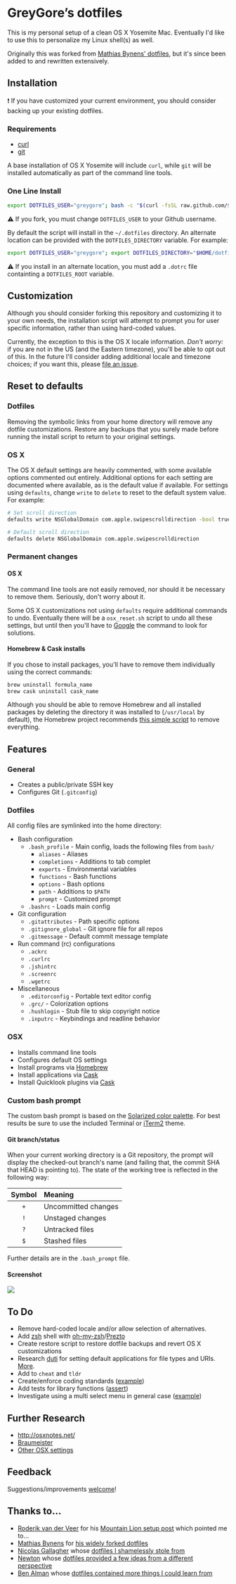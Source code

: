 # GreyGore’s dotfiles

This is my personal setup of a clean OS X Yosemite Mac. Eventually I'd like to use this to personalize my Linux shell(s) as well.

Originally this was forked from [Mathias Bynens' dotfiles](https://github.com/mathiasbynens/dotfiles), but it's since been added to and rewritten extensively.

## Installation

:exclamation: If you have customized your current environment, you should consider backing up your existing dotfiles.

### Requirements

 * [curl](http://curl.haxx.se/)
 * [git](http://git-scm.com/)

A base installation of OS X Yosemite will include `curl`, while `git` will be installed automatically as part of the command line tools.

### One Line Install

```bash
export DOTFILES_USER="greygore"; bash -c "$(curl -fsSL raw.github.com/$DOTFILES_USER/dotfiles/master/bootstrap.sh)"
```

:warning: If you fork, you must change `DOTFILES_USER` to your Github username.

By default the script will install in the `~/.dotfiles` directory. An alternate location can be provided with the `DOTFILES_DIRECTORY` variable. For example:

```bash
export DOTFILES_USER="greygore"; export DOTFILES_DIRECTORY="$HOME/dotfiles" bash -c "$(curl -fsSL raw.github.com/$GITHUB_USER/dotfiles/master/bootstrap.sh)"
```

:warning: If you install in an alternate location, you must add a `.dotrc` file containting a `DOTFILES_ROOT` variable.

## Customization

Although you should consider forking this repository and customizing it to your own needs, the installation script will attempt to prompt you for user specific information, rather than using hard-coded values.

Currently, the exception to this is the OS X locale information. *Don't worry:* if you are not in the US (and the Eastern timezone), you'll be able to opt out of this. In the future I'll consider adding additional locale and timezone choices; if you want this, please [file an issue](https://github.com/greygore/dotfiles/issues).

## Reset to defaults

### Dotfiles

Removing the symbolic links from your home directory will remove any dotfile customizations. Restore any backups that you surely made before running the install script to return to your original settings.

### OS X

The OS X default settings are heavily commented, with some available options commented out entirely. Additional options for each setting are documented where available, as is the default value if available. For settings using `defaults`, change `write` to `delete` to reset to the default system value. For example:

```bash
# Set scroll direction
defaults write NSGlobalDomain com.apple.swipescrolldirection -bool true

# Default scroll direction
defaults delete NSGlobalDomain com.apple.swipescrolldirection
```

### Permanent changes

#### OS X

The command line tools are not easily removed, nor should it be necessary to remove them. Seriously, don't worry about it.

Some OS X customizations not using `defaults` require additional commands to undo. Eventually there will be a `osx_reset.sh` script to undo all these settings, but until then you'll have to [Google](http://google.com/) the command to look for solutions.
 
#### Homebrew & Cask installs

If you chose to install packages, you'll have to remove them individually using the correct commands:

```bash
brew uninstall formula_name
brew cask uninstall cask_name
```

Although you should be able to remove Homebrew and all installed packages by deleting the directory it was installed to (`/usr/local` by default), the Homebrew project recommends [this simple script](https://gist.github.com/mxcl/1173223) to remove everything.

## Features

### General

 * Creates a public/private SSH key
 * Configures Git (`.gitconfig`)

### Dotfiles

All config files are symlinked into the home directory:

 - Bash configuration
    * `.bash_profile` - Main config, loads the following files from `bash/`
        + `aliases` - Aliases
        + `completions` - Additions to tab complet
        + `exports` - Environmental variables
        + `functions` - Bash functions
        + `options` - Bash options
        + `path` - Additions to `$PATH`
        + `prompt` - Customized prompt
    * `.bashrc` - Loads main config
 - Git configuration
    * `.gitattributes` - Path specific options
    * `.gitignore_global` - Git ignore file for all repos
    * `.gitmessage` - Default commit message template
 - Run command (rc) configurations
    * `.ackrc`
    * `.curlrc`
    * `.jshintrc`
    * `.screenrc`
    * `.wgetrc`
 - Miscellaneous
    * `.editorconfig` - Portable text editor config
    * `.grc/` - Colorization options
    * `.hushlogin` - Stub file to skip copyright notice
    * `.inputrc` - Keybindings and readline behavior

### OSX

 * Installs command line tools
 * Configures default OS settings
 * Install programs via [Homebrew](http://brew.sh/)
 * Install applications via [Cask](http://caskroom.io/)
 * Install Quicklook plugins via [Cask](http://caskroom.io/)

### Custom bash prompt

The custom bash prompt is based on the [Solarized color palette](http://ethanschoonover.com/solarized). For best results be sure to use the included Terminal or [iTerm2](http://iterm2.com/) theme.

#### Git branch/status
When your current working directory is a Git repository, the prompt will
display the checked-out branch's name (and failing that, the commit SHA that
HEAD is pointing to). The state of the working tree is reflected in the
following way:

| Symbol | Meaning                          |
| :----: | :------------------------------- |
| `+`    | Uncommitted changes              |
| `!`    | Unstaged changes                 |
| `?`    | Untracked files                  |
| `$`    | Stashed files                    |

Further details are in the `.bash_prompt` file.

#### Screenshot

![](http://imgur.com/fRzEhBX)

## To Do

 * Remove hard-coded locale and/or allow selection of alternatives.
 * Add [zsh](http://www.zsh.org/) shell with [oh-my-zsh](http://ohmyz.sh/)/[Prezto](https://github.com/sorin-ionescu/prezto)
 * Create restore script to restore dotfile backups and revert OS X customizations
 * Research [duti](https://github.com/moretension/duti) for setting default applications for file types and URIs. [More](https://github.com/mathiasbynens/dotfiles/issues/54).
 * Add to `cheat` and `tldr`
 * Create/enforce coding standards ([example](https://github.com/chrisopedia/dotfiles/commit/c9fa19d8224446d3020d610a753d086fd6199096))
 * Add tests for library functions ([assert](https://github.com/cowboy/dotfiles/blob/master/bin/dotfiles#L32-L39))
 * Investigate using a multi select menu in general case ([example](https://github.com/cowboy/dotfiles/blob/master/bin/dotfiles#L65-L128))

## Further Research

 * http://osxnotes.net/
 * [Braumeister](http://braumeister.org/)
 * [Other OSX settings](https://github.com/mgee/dotfiles/blob/master/osx-setup)

## Feedback

Suggestions/improvements
[welcome](https://github.com/greygore/dotfiles/issues)!

## Thanks to…

 * [Roderik van der Veer](http://vanderveer.be/) for his [Mountain Lion setup post](http://vanderveer.be/setting-up-my-perfect-developer-environment-on-osx-10-8-mountain-lion-dp3-edition/) which pointed me to...
 * [Mathias Bynens](http://mathiasbynens.be/) for [his widely forked dotfiles](https://github.com/mathiasbynens/dotfiles)
 * [Nicolas Gallagher](http://nicolasgallagher.com/) whose [dotfiles I shamelessly stole from](https://github.com/necolas/dotfiles)
 * [Newton](http://www.chrisopedia.com/) whose [dotfiles provided a few ideas from a different perspective](https://github.com/chrisopedia/dotfiles)
 * [Ben Alman](http://benalman.com/) whose [dotfiles contained more things I could learn from](https://github.com/cowboy/dotfiles)
